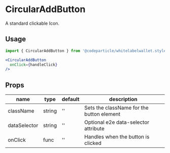 # CircularAddButton

A standard clickable Icon.

## Usage

```jsx
import { CircularAddButton } from '@codeparticle/whitelabelwallet.styleguide';

<CircularAddButton
  onClick={handleClick}
/>
```

## Props

| name | type | default | description |
| ---- | ---- | ------- | ----------- |
| className | string | '' | Sets the className for the button element |
| dataSelector | string | '' | Optional e2e data-selector attribute |
| onClick | func | '' | Handles when the button is clicked |
